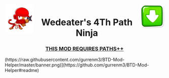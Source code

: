 
<a href="https://github.com/Weadeater12/4ThPathNinjaMonkey/releases/latest/download/Ninja4ThPath.dll">
    <img align="left" alt="Icon" height="90" src="Icon.png">
    <img align="right" alt="Download" height="75" src="https://raw.githubusercontent.com/gurrenm3/BTD-Mod-Helper/master/BloonsTD6%20Mod%20Helper/Resources/DownloadBtn.png">
</a>

<h1 align="center">Wedeater's 4Th Path Ninja</h1>
<h3 align="center"><a href="https://github.com/doombubbles/paths-plus-plus">THIS MOD REQUIRES PATHS++</a></h3>
(https://raw.githubusercontent.com/gurrenm3/BTD-Mod-Helper/master/banner.png)](https://github.com/gurrenm3/BTD-Mod-Helper#readme)
